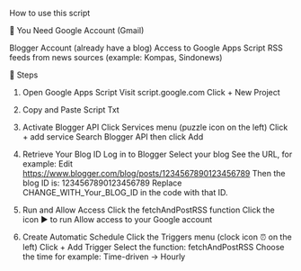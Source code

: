 How to use this script

🧰 You Need
Google Account (Gmail)

Blogger Account (already have a blog)
Access to Google Apps Script
RSS feeds from news sources (example: Kompas, Sindonews)

📜 Steps
1. Open Google Apps Script
Visit script.google.com
Click + New Project

2. Copy and Paste Script Txt

3. Activate Blogger API
Click Services menu (puzzle icon on the left)
Click + add service
Search Blogger API then click Add

4. Retrieve Your Blog ID
Log in to Blogger
Select your blog
See the URL, for example:
Edit
https://www.blogger.com/blog/posts/1234567890123456789
Then the blog ID is: 1234567890123456789
Replace CHANGE_WITH_Your_BLOG_ID in the code with that ID.

5. Run and Allow Access
Click the fetchAndPostRSS function
Click the icon ▶️ to run
Allow access to your Google account

6. Create Automatic Schedule
Click the Triggers menu (clock icon ⏰ on the left)
Click + Add Trigger
Select the function: fetchAndPostRSS
Choose the time for example: Time-driven → Hourly
